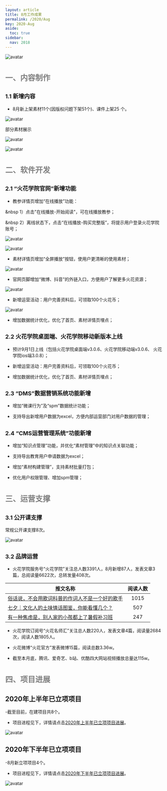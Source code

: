 ```yaml
---
layout: article
title: 8月工作成果
permalink: /2020/Aug
key: 2020-Aug
aside:
  toc: true
sidebar:
  nav: 2018
---
```



<bro/><bro/>

![avatar](images/2020080.png)

# <font size="5" color="gray">一、内容制作</font>

## <font size="4" >1.1 新增内容</font>

- 8月新上架素材11个(因版权问题下架51个)、课件上架25 个。

![avatar](images/20200801.png)

部分素材展示

![avatar](images/20200802.png)

![avatar](images/20200803.png)

# <font size="5" color="gray">二、软件开发</font>

## <font size="4" >2.1 “火花学院官网”新增功能</font>

- 教参详情页增加“在线播放”功能：

&nbsp 1）点击"在线播放-开始阅读"，可在线播放教参；

&nbsp 2）离线状态下，点击“在线播放-购买完整版”，将提示用户登录火花学院账号；

![avatar](images/20200804.png)

![avatar](images/20200805.png)

- 素材详情页增加“全屏播放”按钮，使用户更清晰的使用素材；

![avatar](images/20200806.png)

- 官网页脚增加“微博、抖音”的外链入口，方便用户了解更多火花资源；

![avatar](images/20200807.png)

- 新增运营活动：用户完善资料后，可领取100个火花币；

![avatar](images/20200808.png)

- 增加数据统计优化，优化了首页、素材详情页埋点；

## <font size="4" >2.2 火花学院桌面端、火花学院移动新版本上线</font>

- 预计9月1日上线（包括火花学院桌面端v3.0.6、火花学院移动端v3.0.6、 火花学院ios端3.0.8）；

- 新增运营活动：用户完善资料后，可领取100个火花币；

- 增加数据统计优化，优化了首页、素材详情页埋点；

## <font size="4" >2.3 “DMS”数据营销系统功能新增</font>

- 增加“微课行为”及“spm”数据统计功能；

- 支持导出新增用户数据为excel，方便内部运营部门对用户数据的管理；

## <font size="4" >2.4 “CMS运营管理系统”功能新增</font>

- 增加“知识点管理”功能，并优化“素材管理”中的知识点关联功能；

- 支持导出教育用户申请数据为excel；

- 增加“素材构建管理”，支持素材批量打包；

- 优化用户权限管理、增加spm管理；

# <font size="5" color="gray">三、运营支撑</font>

## <font size="4" >3.1 公开课支撑</font>

常规公开课支撑8次。

![avatar](images/20200809.png)

## <font size="4" >3.2 品牌运营</font>

- 火花学院服务号“火花学院”关注总人数3391人，8月新增87人，发表文章3篇，总阅读量6622次，总转发量408次。

| 推文名称 |  阅读人数  | 
|-------------|:------:|
[俗话说，不会用歌词科普的作词人不是一个好的歌手](https://mp.weixin.qq.com/s/jFJdaSFcaNh-CdJy8zVkxg)|	1015|
[七夕｜文化人的土味情话图鉴，你能看懂几个？](https://mp.weixin.qq.com/s/Da4_l0nsTMoIRdxOT86UrQ)|	507|
[有一种焦虑是，别人家的小孩都上了暑假补习班](https://mp.weixin.qq.com/s/y2Zux73Ic_T_WlVW3g5f8Q)|	247|

- 火花学院订阅号“火花名师汇”关注总人数220人，发表文章4篇，阅读量2684次，阅读人数1805人。

- 火花微博“火花官方”发表微博15篇，阅读总数3.36w。

- 截至本月底，腾讯、爱奇艺、b站、优酷四大网站视频播放总量达115w。

# <font size="5" color="gray">四、项目进展</font>

## 2020年上半年已立项项目

-截至目前，在建项目共8个。

- 项目进程见下，详情请点击[2020年上半年已立项项目进展](https://github.com/Xiyue-team/doc_monthlyreport/blob/master/project/2020/Aug.md)。
 
![avatar](images/20200810.png)

## 2020年下半年已立项项目

-8月新立项项目4个。

- 项目进程见下，详情请点击[2020年下半年已立项项目进展](https://github.com/Xiyue-team/doc_monthlyreport/blob/master/project/2020/Aug.md)。
 
![avatar](images/20200811.png)

